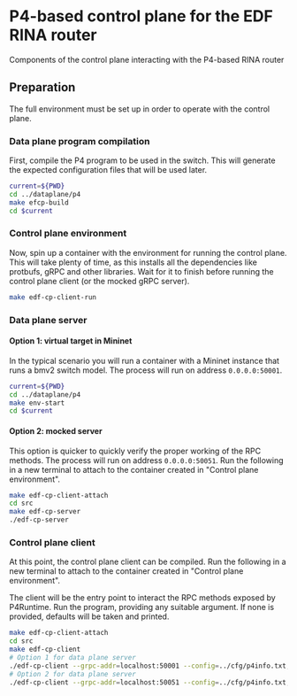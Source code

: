 # P4-based control plane for the EDF RINA router

Components of the control plane interacting with the P4-based RINA router

## Preparation

The full environment must be set up in order to operate with the control plane.

### Data plane program compilation

First, compile the P4 program to be used in the switch. This will generate the expected configuration files that will be used later.

```bash
current=${PWD}
cd ../dataplane/p4
make efcp-build
cd $current
```

### Control plane environment

Now, spin up a container with the environment for running the control plane. This will take plenty of time, as this installs all the dependencies like protbufs, gRPC and other libraries. Wait for it to finish before running the control plane client (or the mocked gRPC server).

```bash
make edf-cp-client-run
```

### Data plane server

#### Option 1: virtual target in Mininet

In the typical scenario you will run a container with a Mininet instance that runs a bmv2 switch model. The process will run on address `0.0.0.0:50001`.

```bash
current=${PWD}
cd ../dataplane/p4
make env-start
cd $current
```

#### Option 2: mocked server

This option is quicker to quickly verify the proper working of the RPC methods. The process will run on address `0.0.0.0:50051`.
Run the following in a new terminal to attach to the container created in "Control plane environment".

```bash
make edf-cp-client-attach
cd src
make edf-cp-server
./edf-cp-server
```

### Control plane client

At this point, the control plane client can be compiled.
Run the following in a new terminal to attach to the container created in "Control plane environment".

The client will be the entry point to interact the RPC methods exposed by P4Runtime.
Run the program, providing any suitable argument. If none is provided, defaults will be taken and printed.

```bash
make edf-cp-client-attach
cd src
make edf-cp-client
# Option 1 for data plane server
./edf-cp-client --grpc-addr=localhost:50001 --config=../cfg/p4info.txt,../cfg/bmv2.json --election-id=0,1
# Option 2 for data plane server
./edf-cp-client --grpc-addr=localhost:50051 --config=../cfg/p4info.txt,../cfg/bmv2.json --election-id=0,1
```
